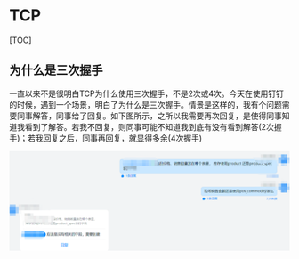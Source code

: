 # TCP

[TOC]



## 为什么是三次握手

一直以来不是很明白TCP为什么使用三次握手，不是2次或4次。今天在使用钉钉的时候，遇到一个场景，明白了为什么是三次握手。情景是这样的，我有个问题需要同事解答，同事给了回复。如下图所示，之所以我需要再次回复，是使得同事知道我看到了解答。若我不回复，则同事可能不知道我到底有没有看到解答(2次握手)；若我回复之后，同事再回复，就显得多余(4次握手)



![image-20200924110510059](${img}/image-20200924110510059.png)